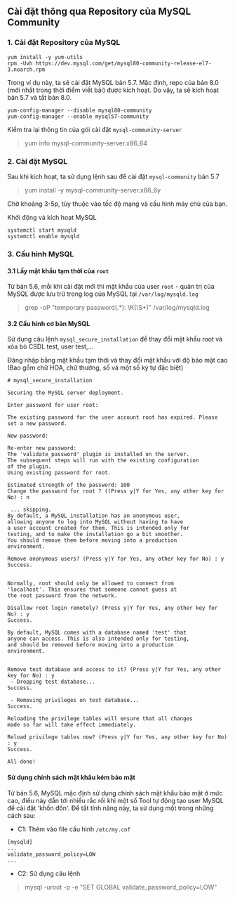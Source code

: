 ## Cài đặt thông qua Repository của MySQL Community

### 1. Cài đặt Repository của MySQL

```
yum install -y yum-utils
rpm -Uvh https://dev.mysql.com/get/mysql80-community-release-el7-3.noarch.rpm
```

Trong ví dụ này, ta sẽ cài đặt MySQL bản 5.7. Mặc định, repo của bản 8.0 (mới nhất trong thời điểm viết bài) được kích hoạt. Do vậy, ta sẽ kích hoạt bản 5.7 và tắt bản 8.0.

```
yum-config-manager --disable mysql80-community
yum-config-manager --enable mysql57-community
```

Kiểm tra lại thông tin của gói cài đặt `mysql-community-server`

> yum info mysql-community-server.x86_64

### 2. Cài đặt MySQL

Sau khi kích hoạt, ta sử dụng lệnh sau để cài đặt `mysql-community` bản 5.7

> yum install -y mysql-community-server.x86_6y

Chờ khoảng 3-5p, tùy thuộc vào tốc độ mạng và cấu hình máy chủ của bạn.

Khởi động và kích hoạt MySQL

```
systemctl start mysqld
systemctl enable mysqld
```

### 3. Cấu hình MySQL

#### 3.1 Lấy mật khẩu tạm thời của `root`

Từ bản 5.6, mỗi khi cài đặt mới thì mật khẩu của user `root` - quản trị của MySQL được lưu trữ trong log của MySQL tại `/var/log/mysqld.log`

> grep -oP "temporary password(.*): \K(\S+)" /var/log/mysqld.log

#### 3.2 Cấu hình cơ bản MySQL

Sử dụng câu lệnh `mysql_secure_installation` để thay đổi mật khẩu root và xóa bỏ CSDL test, user test,...

Đăng nhập bằng mật khẩu tạm thời và thay đổi mật khẩu với độ bảo mật cao (Bao gồm chữ HOA, chữ thường, số và một số ký tự đặc biệt)

```
# mysql_secure_installation

Securing the MySQL server deployment.

Enter password for user root: 

The existing password for the user account root has expired. Please set a new password.

New password: 

Re-enter new password: 
The 'validate_password' plugin is installed on the server.
The subsequent steps will run with the existing configuration
of the plugin.
Using existing password for root.

Estimated strength of the password: 100 
Change the password for root ? ((Press y|Y for Yes, any other key for No) : n

 ... skipping.
By default, a MySQL installation has an anonymous user,
allowing anyone to log into MySQL without having to have
a user account created for them. This is intended only for
testing, and to make the installation go a bit smoother.
You should remove them before moving into a production
environment.

Remove anonymous users? (Press y|Y for Yes, any other key for No) : y
Success.


Normally, root should only be allowed to connect from
'localhost'. This ensures that someone cannot guess at
the root password from the network.

Disallow root login remotely? (Press y|Y for Yes, any other key for No) : y
Success.

By default, MySQL comes with a database named 'test' that
anyone can access. This is also intended only for testing,
and should be removed before moving into a production
environment.


Remove test database and access to it? (Press y|Y for Yes, any other key for No) : y
 - Dropping test database...
Success.

 - Removing privileges on test database...
Success.

Reloading the privilege tables will ensure that all changes
made so far will take effect immediately.

Reload privilege tables now? (Press y|Y for Yes, any other key for No) : y
Success.

All done! 
```

#### Sử dụng chính sách mật khẩu kém bảo mật

Từ bản 5.6, MySQL mặc định sử dụng chính sách mật khẩu bảo mật ở mức cao, điều này dẫn tới nhiều rắc rối khi một số Tool tự động tạo user MySQL để cài đặt 'khốn đốn'. Để tắt tính năng này, ta sử dụng một trong những cách sau:

- C1: Thêm vào file cấu hình `/etc/my.cnf`

```
[mysqld]
...
validate_password_policy=LOW
...
```

- C2: Sử dụng câu lệnh

> mysql -uroot -p -e "SET GLOBAL validate_password_policy=LOW"
